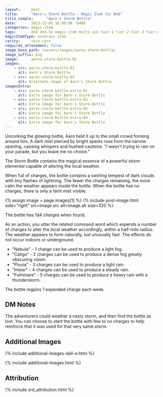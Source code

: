 ```yaml
---
layout:     post
title:      "Aarn's Storm Bottle - Magic Item for DnD"
title_simple:      "Aarn's Storm Bottle"
date:       2023-12-05 10:00:00 -0400
categories: magic-item
tags:       dnd dnd-5e magic-item multi-use tier-1 tier-2 tier-3 tier-4
magicItemType: wondrous item
rarity:     very-rare
requires_attunement: false
image_base_path: /assets/images/aarns-storm-bottle/
image_suffix: png
image:      aarns-storm-bottle-01
images:
    - src: aarns-storm-bottle-01
      alt: Aarn's Storm Bottle
    - src: aarns-storm-bottle-02
      alt: Alternate image of Aarn's Storm Bottle
imagesExtra:
    - src: aarns-storm-bottle-extra-01
      alt: Extra image for Aarn's Storm Bottle
    - src: aarns-storm-bottle-extra-02
      alt: Extra image for Aarn's Storm Bottle
    - src: aarns-storm-bottle-extra-03
      alt: Extra image for Aarn's Storm Bottle
    - src: aarns-storm-bottle-extra-04
      alt: Extra image for Aarn's Storm Bottle
---
```


<p class="read-aloud">
    Uncorking the glowing bottle, Aarn held it up to the small crowd forming around him. A dark mist pierced by bright sparks rose from the narrow opening, causing whispers and hushed cautions. "I wasn't trying to rain on your parade, but you leave me no choice."
</p>

The Storm Bottle contains the magical essence of a powerful storm elemental capable of altering the local weather.

When full of charges, the bottle contains a swirling tempest of dark clouds with tiny flashes of lightning. The fewer the charges remaining, the more calm the weather appears inside the bottle. When the bottle has no charges, there is only a faint mist visible.


{% assign image = page.images[1] %}
{% include post-image.html side="right" src=image.src alt=image.alt size=320 %}

The bottle has 1d4 charges when found.

As an action, you utter the related command word which expends a number of charges to alter the local weather accordingly, within a half-mile radius. The weather appears to form naturally, but unusually fast. The effects do not occur indoors or underground.

- "Nebula" - 1 charge can be used to produce a light fog.
- "Caligo" - 2 charges can be used to produce a dense fog greatly obscuring vision.
- "Pluvia" - 3 charges can be used to produce a light rain.
- "Imber" - 4 charges can be used to produce a steady rain.
- "Fulminare" - 5 charges can be used to produce a heavy rain with a thunderstorm.

The bottle regains 1 expended charge each week.


## DM Notes

The adventurers could weather a nasty storm, and then find the bottle as loot. You can choose to start the bottle with few to no charges to help reinforce that it was used for that very same storm.


## Additional Images

{% include additional-images-dall-e.html %}

{% include additional-images.html %}


## Attribution

{% include srd_attribution.html %}
